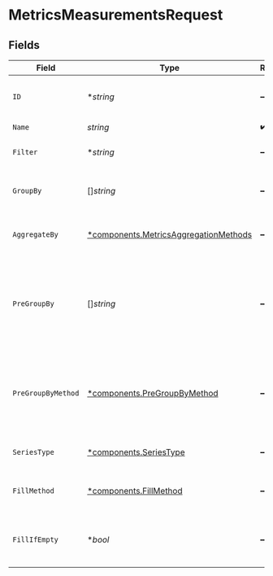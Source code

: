 # MetricsMeasurementsRequest


## Fields

| Field                                                                                                               | Type                                                                                                                | Required                                                                                                            | Description                                                                                                         | Example                                                                                                             |
| ------------------------------------------------------------------------------------------------------------------- | ------------------------------------------------------------------------------------------------------------------- | ------------------------------------------------------------------------------------------------------------------- | ------------------------------------------------------------------------------------------------------------------- | ------------------------------------------------------------------------------------------------------------------- |
| `ID`                                                                                                                | **string*                                                                                                           | :heavy_minus_sign:                                                                                                  | Optional identifier that will be echoed back for matching.                                                          | throughput-series                                                                                                   |
| `Name`                                                                                                              | *string*                                                                                                            | :heavy_check_mark:                                                                                                  | Metric name.                                                                                                        | dbo.host.queries.tput                                                                                               |
| `Filter`                                                                                                            | **string*                                                                                                           | :heavy_minus_sign:                                                                                                  | Query to filter the measurement values.                                                                             | id:[id1,id2] category:moderate                                                                                      |
| `GroupBy`                                                                                                           | []*string*                                                                                                          | :heavy_minus_sign:                                                                                                  | List of attribute names to group measurements by.                                                                   | [<br/>"query"<br/>]                                                                                                 |
| `AggregateBy`                                                                                                       | [*components.MetricsAggregationMethods](../../models/components/metricsaggregationmethods.md)                       | :heavy_minus_sign:                                                                                                  | Aggregation method used to group measurements.                                                                      |                                                                                                                     |
| `PreGroupBy`                                                                                                        | []*string*                                                                                                          | :heavy_minus_sign:                                                                                                  | Secondary grouping, allowing aggregation inside individual buckets. Has to be set together with `preGroupByMethod`. | [<br/>"host"<br/>]                                                                                                  |
| `PreGroupByMethod`                                                                                                  | [*components.PreGroupByMethod](../../models/components/pregroupbymethod.md)                                         | :heavy_minus_sign:                                                                                                  | Aggregation method for secondary grouping, inside individual buckets. Has to be set together with `preGroupBy`.     | SUM                                                                                                                 |
| `SeriesType`                                                                                                        | [*components.SeriesType](../../models/components/seriestype.md)                                                     | :heavy_minus_sign:                                                                                                  | Indicates what type of data to return.                                                                              |                                                                                                                     |
| `FillMethod`                                                                                                        | [*components.FillMethod](../../models/components/fillmethod.md)                                                     | :heavy_minus_sign:                                                                                                  | Method for filling missing data points in the range.                                                                |                                                                                                                     |
| `FillIfEmpty`                                                                                                       | **bool*                                                                                                             | :heavy_minus_sign:                                                                                                  | Asks for filling even if no data points were found in the range.                                                    |                                                                                                                     |